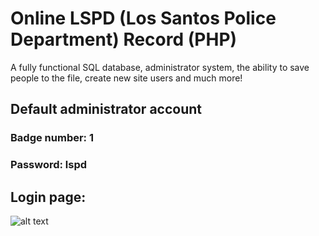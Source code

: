 # Online LSPD (Los Santos Police Department) Record (PHP)
A fully functional SQL database, administrator system, the ability to save people to the file, create new site users and much more!

## Default administrator account
### Badge number: 1
### Password: lspd

## Login page:
![alt text](https://github.com/elefelen/Online-LSPD-Record-PHP/blob/main/1.PNG)
